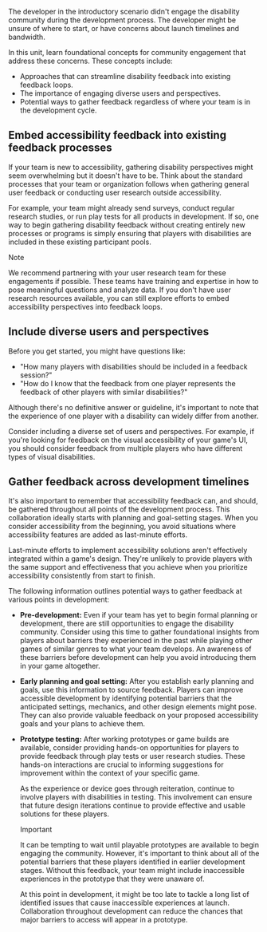 The developer in the introductory scenario didn't engage the disability community during the development process. The developer might be unsure of where to start, or have concerns about launch timelines and bandwidth. 

In this unit, learn foundational concepts for community engagement that address these concerns. These concepts include:

- Approaches that can streamline disability feedback into existing feedback loops.
- The importance of engaging diverse users and perspectives.
- Potential ways to gather feedback regardless of where your team is in the development cycle.

## Embed accessibility feedback into existing feedback processes

If your team is new to accessibility, gathering disability perspectives might seem overwhelming but it doesn't have to be. Think about the standard processes that your team or organization follows when gathering general user feedback or conducting user research outside accessibility.

For example, your team might already send surveys, conduct regular research studies, or run play tests for all products in development. If so, one way to begin gathering disability feedback without creating entirely new processes or programs is simply ensuring that players with disabilities are included in these existing participant pools.

>[!Note]
> We recommend partnering with your user research team for these engagements if possible. These teams have training and expertise in how to pose meaningful questions and analyze data. If you don't have user research resources available, you can still explore efforts to embed accessibility perspectives into feedback loops.

## Include diverse users and perspectives

Before you get started, you might have questions like:

- "How many players with disabilities should be included in a feedback session?"
- "How do I know that the feedback from one player represents the feedback of other players with similar disabilities?"

Although there's no definitive answer or guideline, it's important to note that the experience of one player with a disability can widely differ from another.

Consider including a diverse set of users and perspectives. For example, if you're looking for feedback on the visual accessibility of your game's UI, you should consider feedback from multiple players who have different types of visual disabilities.

## Gather feedback across development timelines

It's also important to remember that accessibility feedback can, and should, be gathered throughout all points of the development process. This collaboration ideally starts with planning and goal-setting stages. When you consider accessibility from the beginning, you avoid situations where accessibility features are added as last-minute efforts.

Last-minute efforts to implement accessibility solutions aren't effectively integrated within a game's design. They're unlikely to provide players with the same support and effectiveness that you achieve when you prioritize accessibility consistently from start to finish.

The following information outlines potential ways to gather feedback at various points in development:

- **Pre-development:** Even if your team has yet to begin formal planning or development, there are still opportunities to engage the disability community. Consider using this time to gather foundational insights from players about barriers they experienced in the past while playing other games of similar genres to what your team develops. An awareness of these barriers before development can help you avoid introducing them in your game altogether.

- **Early planning and goal setting:** After you establish early planning and goals, use this information to source feedback. Players can improve accessible development by identifying potential barriers that the anticipated settings, mechanics, and other design elements might pose. They can also provide valuable feedback on your proposed accessibility goals and your plans to achieve them.

- **Prototype testing:** After working prototypes or game builds are available, consider providing hands-on opportunities for players to provide feedback through play tests or user research studies. These hands-on interactions are crucial to informing suggestions for improvement within the context of your specific game.

    As the experience or device goes through reiteration, continue to involve players with disabilities in testing. This involvement can ensure that future design iterations continue to provide effective and usable solutions for these players.

    > [!IMPORTANT]
    > It can be tempting to wait until playable prototypes are available to begin engaging the community. However, it's important to think about all of the potential barriers that these players identified in earlier development stages. Without this feedback, your team might include inaccessible experiences in the prototype that they were unaware of.
    >
    > At this point in development, it might be too late to tackle a long list of identified issues that cause inaccessible experiences at launch. Collaboration throughout development can reduce the chances that major barriers to access will appear in a prototype.